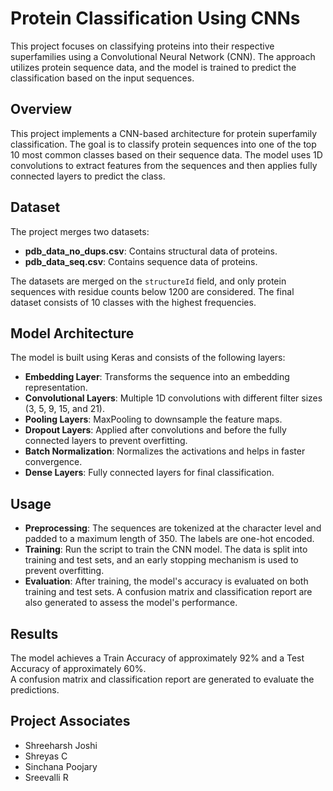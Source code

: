 # Protein Classification Using CNNs

This project focuses on classifying proteins into their respective superfamilies using a Convolutional Neural Network (CNN). The approach utilizes protein sequence data, and the model is trained to predict the classification based on the input sequences.

## Overview

This project implements a CNN-based architecture for protein superfamily classification. The goal is to classify protein sequences into one of the top 10 most common classes based on their sequence data. The model uses 1D convolutions to extract features from the sequences and then applies fully connected layers to predict the class.

## Dataset

The project merges two datasets:

- **pdb_data_no_dups.csv**: Contains structural data of proteins.
- **pdb_data_seq.csv**: Contains sequence data of proteins.

The datasets are merged on the `structureId` field, and only protein sequences with residue counts below 1200 are considered. The final dataset consists of 10 classes with the highest frequencies.

## Model Architecture

The model is built using Keras and consists of the following layers:

- **Embedding Layer**: Transforms the sequence into an embedding representation.
- **Convolutional Layers**: Multiple 1D convolutions with different filter sizes (3, 5, 9, 15, and 21).
- **Pooling Layers**: MaxPooling to downsample the feature maps.
- **Dropout Layers**: Applied after convolutions and before the fully connected layers to prevent overfitting.
- **Batch Normalization**: Normalizes the activations and helps in faster convergence.
- **Dense Layers**: Fully connected layers for final classification.

## Usage

- **Preprocessing**: The sequences are tokenized at the character level and padded to a maximum length of 350. The labels are one-hot encoded.
- **Training**: Run the script to train the CNN model. The data is split into training and test sets, and an early stopping mechanism is used to prevent overfitting.
- **Evaluation**: After training, the model's accuracy is evaluated on both training and test sets. A confusion matrix and classification report are also generated to assess the model's performance.

## Results

The model achieves a Train Accuracy of approximately 92% and a Test Accuracy of approximately 60%.  
A confusion matrix and classification report are generated to evaluate the predictions.

## Project Associates

- Shreeharsh Joshi
- Shreyas C
- Sinchana Poojary
- Sreevalli R
